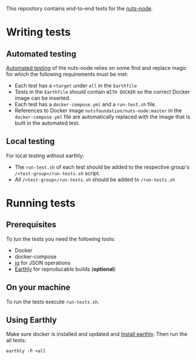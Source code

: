 This repository contains end-to-end tests for the [nuts-node](https://github.com/nuts-foundation/nuts-node).

# Writing tests
## Automated testing
[Automated testing](https://github.com/nuts-foundation/nuts-node/blob/master/.github/workflows/e2e-tests.yaml) of the nuts-node relies on some find and replace magic for which the following requirements must be met:

- Each test has a `+target` under `all`  in the `Earthfile`
- Tests in the `Earthfile` should contain `WITH DOCKER` so the correct Docker image can be inserted.
- Each test has a `docker-compose.yml` and a `run-test.sh` file. 
- References to Docker image `nutsfoundation/nuts-node:master` in the `docker-compose.yml` file are automatically replaced with the image that is built in the automated test.

## Local testing
For local testing without earthly:
- The `run-test.sh` of each test should be added to the respective group's `/<test-group>/run-tests.sh` script.
- All `/<test-group>/run-tests.sh` should be added to `/run-tests.sh`

# Running tests
## Prerequisites
To tun the tests you need the following tools:

- Docker
- docker-compose
- [jq](https://stedolan.github.io/jq/) for JSON operations
- [Earthly](https://earthly.dev) for reproducable builds (**optional**)

## On your machine

To run the tests execute `run-tests.sh`.

## Using Earthly

Make sure docker is installed and updated and [Install earthly](https://earthly.dev/get-earthly).
Then run the all tests:

```shell
earthly -P +all
```
